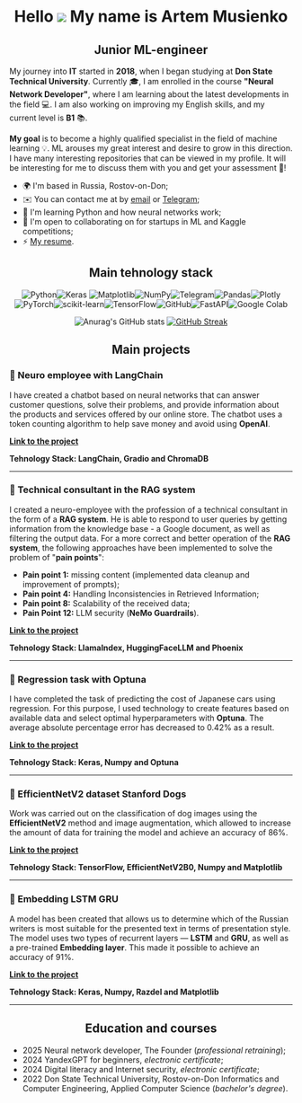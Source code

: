 <div align="center">

# Hello ![](https://user-images.githubusercontent.com/18350557/176309783-0785949b-9127-417c-8b55-ab5a4333674e.gif) My name is Artem Musienko

## Junior ML-engineer

</div>

My journey into **IT** started in **2018**, when I began studying at **Don State Technical University**. Currently :mortar_board:, I am enrolled in the course **"Neural Network Developer"**, where I am learning about the latest developments in the field :computer:. I am also working on improving my English skills, and my current level is **B1** :books:.

**My goal** is to become a highly qualified specialist in the field of machine learning  :bulb:. ML arouses my great interest and desire to grow in this direction. I have many interesting repositories that can be viewed in my profile. It will be interesting for me to discuss them with you and get your assessment :memo:!

-   🌍 I'm based in Russia, Rostov-on-Don;
-   ✉️ You can contact me at by [email](mailto:temich2001@yandex.ru) or [Telegram](https://t.me/mus1enko_a);
-   🧠 I'm learning Python and how neural networks work;
-   🤝 I'm open to collaborating on for startups in ML and Kaggle competitions;
-   ⚡ [My resume](https://disk.yandex.ru/i/94gdl5xip4nJTg).

<div align="center">
  
Main tehnology stack
------------------------
![Python](https://img.shields.io/badge/python-3670A0?style=for-the-badge&logo=python&logoColor=ffdd54)![Keras](https://img.shields.io/badge/Keras-%23D00000.svg?style=for-the-badge&logo=Keras&logoColor=white)	![Matplotlib](https://img.shields.io/badge/Matplotlib-%23ffffff.svg?style=for-the-badge&logo=Matplotlib&logoColor=black)![NumPy](https://img.shields.io/badge/numpy-%23013243.svg?style=for-the-badge&logo=numpy&logoColor=white)![Telegram](https://img.shields.io/badge/Telegram-2CA5E0?style=for-the-badge&logo=telegram&logoColor=white)![Pandas](https://img.shields.io/badge/pandas-%23150458.svg?style=for-the-badge&logo=pandas&logoColor=white)![Plotly](https://img.shields.io/badge/Plotly-%233F4F75.svg?style=for-the-badge&logo=plotly&logoColor=white)![PyTorch](https://img.shields.io/badge/PyTorch-%23EE4C2C.svg?style=for-the-badge&logo=PyTorch&logoColor=white)![scikit-learn](https://img.shields.io/badge/scikit--learn-%23F7931E.svg?style=for-the-badge&logo=scikit-learn&logoColor=white)![TensorFlow](https://img.shields.io/badge/TensorFlow-%23FF6F00.svg?style=for-the-badge&logo=TensorFlow&logoColor=white)![GitHub](https://img.shields.io/badge/github-%23121011.svg?style=for-the-badge&logo=github&logoColor=white)![FastAPI](https://img.shields.io/badge/FastAPI-005571?style=for-the-badge&logo=fastapi)![Google Colab](https://img.shields.io/badge/Google%20Colab-%23F9A825.svg?style=for-the-badge&logo=googlecolab&logoColor=white)

![Anurag's GitHub stats](https://github-readme-stats.vercel.app/api?username=ArtemMusienko&theme=default_icons=true ) [![GitHub Streak](https://github-readme-streak-stats.herokuapp.com?user=ArtemMusienko&card_width=350&card_height=195)](https://git.io/streak-stats)

## Main projects

</div>

### 📌 Neuro employee with LangChain

I have created a chatbot based on neural networks that can answer customer questions, solve their problems, and provide information about the products and services offered by our online store. The chatbot uses a token counting algorithm to help save money and avoid using **OpenAI**. 

[**Link to the project**](https://github.com/ArtemMusienko/Neuro-employee-with-LangChain)

**Tehnology Stack: LangChain, Gradio and ChromaDB**

----------

### 📌 Technical consultant in the RAG system

I created a neuro-employee with the profession of a technical consultant in the form of a **RAG system**. He is able to respond to user queries by getting information from the knowledge base - a Google document, as well as filtering the output data. For a more correct and better operation of the **RAG system**, the following approaches have been implemented to solve the problem of "**pain points**":

 - **Pain point 1:** missing content (implemented data cleanup and   
   improvement of prompts);
 - **Pain point 4:** Handling Inconsistencies in Retrieved Information;
 - **Pain point 8:** Scalability of the received data;
 - **Pain Point 12:** LLM security (**NeMo Guardrails**).

[**Link to the project**](https://github.com/ArtemMusienko/Technical-consultant-in-the-RAG-system)

**Tehnology Stack: LlamaIndex, HuggingFaceLLM and Phoenix**

----------

### 📌 Regression task with Optuna

I have completed the task of predicting the cost of Japanese cars using regression. For this purpose, I used technology to create features based on available data and select optimal hyperparameters with **Optuna**. The average absolute percentage error has decreased to 0.42% as a result.   

[**Link to the project**](https://github.com/ArtemMusienko/Regression-task-with-Optuna)

**Tehnology Stack: Keras, Numpy and Optuna**

----------

### 📌 EfficientNetV2 dataset Stanford Dogs

Work was carried out on the classification of dog images using the **EfficientNetV2** method and image augmentation, which allowed to increase the amount of data for training the model and achieve an accuracy of 86%. 

[**Link to the project**](https://github.com/ArtemMusienko/EfficientNetV2-dataset-Stanford-Dogs)

**Tehnology Stack: TensorFlow, EfficientNetV2B0, Numpy and Matplotlib**

----------

### 📌 Embedding LSTM GRU

A model has been created that allows us to determine which of the Russian writers is most suitable for the presented text in terms of presentation style. The model uses two types of recurrent layers — **LSTM** and **GRU**, as well as a pre-trained **Embedding layer**. This made it possible to achieve an accuracy of 91%. 

[**Link to the project**](https://github.com/ArtemMusienko/Embedding-LSTM-GRU)

**Tehnology Stack: Keras, Numpy, Razdel and Matplotlib**

----------

<div align="center">

## Education and courses

</div>

-   2025 Neural network developer, The Founder (*professional retraining*);
-   2024 YandexGPT for beginners, *electronic certificate*;
-   2024 Digital literacy and Internet security, *electronic certificate*;
-   2022 Don State Technical University, Rostov-on-Don Informatics and Computer Engineering, Applied Computer Science (*bachelor's degree*).
